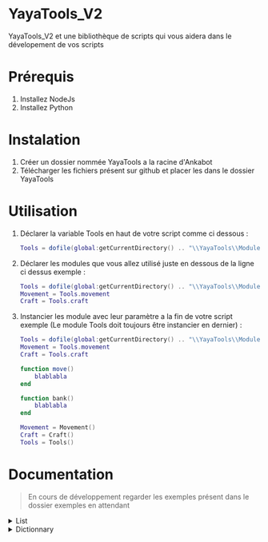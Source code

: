 # YayaTools_V2

YayaTools_V2 et une bibliothèque de scripts qui vous aidera dans le dévelopement de vos scripts

# Prérequis
  1. Installez NodeJs
  2. Installez Python
 
# Instalation
  1. Créer un dossier nommée YayaTools a la racine d'Ankabot
  2. Télécharger les fichiers présent sur github et placer les dans le dossier YayaTools

# Utilisation
  1. Déclarer la variable Tools en haut de votre script comme ci dessous : <br>
     ```lua
     Tools = dofile(global:getCurrentDirectory() .. "\\YayaTools\\Module\\Tools.lua")
     ```
   
  2. Déclarer les modules que vous allez utilisé juste en dessous de la ligne ci dessus exemple : <br>
     ```lua
     Tools = dofile(global:getCurrentDirectory() .. "\\YayaTools\\Module\\Tools.lua")
     Movement = Tools.movement
     Craft = Tools.craft
     ```
     
  3. Instancier les module avec leur paramètre a la fin de votre script exemple (Le module Tools doit toujours être instancier en dernier) : <br>
     
     ```lua
     Tools = dofile(global:getCurrentDirectory() .. "\\YayaTools\\Module\\Tools.lua")
     Movement = Tools.movement
     Craft = Tools.craft
     
     function move()
         blablabla
     end
     
     function bank()
         blablabla
     end
     
     Movement = Movement()
     Craft = Craft()
     Tools = Tools()
     ```
    
# Documentation

> En cours de développement regarder les exemples présent dans le dossier exemples en attendant

<details><summary>List</summary>
<p>

- Instanciation
```lua
local maList = Tools.list()
```
Vous pouvez passez une table ou une autre List en paramètre pour obtenir une copie de celle ci exemple :
```lua
local table = {}
local list1 = Tools.list()
local copyList1 = Tools.list(list1)
local copyTable = Tools.list(table)
```
- Méthodes
  ---
  ### List:CreateWith(paramsA)
    > Créer une copie d'une list ou d'une table
    - Params :
      1. List/Table
  - Exemple :  
  ```lua
  local uneTable = {}
  local uneList = Tools.list()
  local copieListDeUneTable = Tools.list:CreateWith(uneTable)
  local copieListDeUneList = Tools.list:CreateWith(uneList)
  ```
  ---
    ### List:MakeCopy()
    > Créer une copie de la list 
    - Params :
  - Exemple :  
  ```lua
  local maList = Tools.list()
  local copieDeMaList = maList:MakeCopy()
  ```
  ---
  ### List:Add(paramsA)
    > Ajoute un élément dans la list
    - Params :
      1. N'importe
  - Exemple :
  ```lua
  local maList = Tools.list()
  maList:Add("Ankabot")
  ```
  ---
  ### List:Set(paramsA, paramsB)
    > Modifie un élément dans la list
    - Params :
      1. L'index de l'élément a modifié
      2. La valeur a lui donné
  - Exemple :
  ```lua
  local maList = Tools.list()
  maList:Add("Ankabot")
  maList:Add("Test")
  maList:Set(2, "TestModifié")
  Tools:Print(maList:Get(2)) -- ---> TestModifié
  ```
  ---
    ### List:Insert(paramsA, paramsB)
    > Insert un élément dans la list a un index donné
    - Params :
      1. L'index ou l'on veut inserée l'élément
      2. La valeur de l'élément
  - Exemple :
  ```lua
  local maList = Tools.list()
  maList:Add("Ankabot")
  maList:Add("Test3")
  maList:Insert(2, "Test2")
  Tools:Print(maList:Get(1)) -- ---> Ankabot
  Tools:Print(maList:Get(2)) -- ---> Test2
  Tools:Print(maList:Get(3)) -- ---> Test3
  ```
  ---
    ### List:Get(paramsA)
    > Retourne l'élément a l'index donné
    - Params :
      1. L'index de l'élément a retourné
  - Exemple :
  ```lua
  local maList = Tools.list()
  maList:Add("Ankabot")
  local maVar = maList:Get(1)
  Tools:Print(maVar) -- ---> Ankabot
  ```
  ---
    ### List:Clear()
    > Vide la list
    - Params :
  - Exemple :
  ```lua
  local maList = Tools.list()
  maList:Add("Ankabot")
  maList:Add("Dofus")
  maList:Add("Kamas")
  Tools:Dump(maList) -- ---> Ankabot --> Dofus -> Kamas
  maList:Clear()
  Tools:Dump(maList) -- ---> Nil
  ```
  ---
    ### List:Concatenate(paramsA)
    > Copie tout les éléments d'une autre list dans la list
    - Params :
      1. La list a copiée
  - Exemple :
  ```lua
  local maList = Tools.list()
  local maListACopie = Tools.list()
  maList:Add("Ankabot")
  maListACopie:Add("Dofus")
  maListACopie:Add("Kamas")
  Tools:Dump(maList) -- ---> Ankabot
  maList:Concatenate(maListACopie)
  Tools:Dump(maList) -- ---> Ankabot --> Dofus -> Kamas
  ```
  ---
    ### List:RemoveAt(paramsA)
    > Supprime un élément a l'index donné
    - Params :
      1. L'index de l'élément a supprimer
  - Exemple :
  ```lua
  local maList = Tools.list()
  maList:Add("Ankabot")
  maList:Add("Dofus")
  maList:Add("Kamas")
  Tools:Dump(maList) -- ---> Ankabot --> Dofus -> Kamas
  maList:RemoveAt(2)
  Tools:Dump(maList) -- ---> Ankabot --> Kamas
  ```
  ---
    ### List:Remove(paramsA)
    > Supprime un élément donné
    - Params :
      1. La valeur de l'élément a supprimer
  - Exemple :
  ```lua
  local maList = Tools.list()
  maList:Add("Ankabot")
  maList:Add("Dofus")
  maList:Add("Kamas")
  Tools:Dump(maList) -- ---> Ankabot --> Dofus -> Kamas
  maList:Remove("Dofus")
  Tools:Dump(maList) -- ---> Ankabot --> Kamas
  ```
  ---
    ### List:IndexOf(paramsA)
    > Retourne l'index d'un élément dans la list ou -1 si non trouvé
    - Params :
      1. La valeur de l'élément a rechercher, ou une fonction anonyme avec un paramètre qui sera la valeur des élément de la list a chaque itération
  - Exemple :
  ```lua
  local maList = Tools.list()
  maList:Add("Ankabot")
  maList:Add("Dofus")
  maList:Add("Kamas")
  Tools:Print(maList:IndexOf("Dofus")) -- ---> 2
  
  local maList2 = Tools.list()
  maList2:Add({test = 1})
  maList2:Add({test = "Ankabot"})
  maList2:Add({test = 3})
  local i = maList:IndexOf(function(v)
    if v.test == "Ankabot" then return true end
  end)
  Tools:Print(i) -- ---> 2 
  ```
  ---
    ### List:Contains(paramsA)
    > Retourne si la list contient un élément donné
    - Params :
      1. La valeur de l'élément a rechercher, ou une fonction anonyme avec un paramètre qui sera la valeur des élément de la list a chaque itération
  - Exemple :
  ```lua
  local maList = Tools.list()
  maList:Add("Ankabot")
  maList:Add("Dofus")
  maList:Add("Kamas")
  Tools:Print(maList:Contains("Dofus")) -- ---> True
  Tools:Print(maList:Contains("Blabla")) -- ---> False
  
  local maList2 = Tools.list()
  maList2:Add({test = 1})
  maList2:Add({test = "Ankabot"})
  maList2:Add({test = 3})
  local bool = maList:Contains(function(v)
    if v.test == "Ankabot" then return true end
  end)
  local bool2 = maList:Contains(function(v)
    if v.test == "Blabla" then return true end
  end)
  Tools:Print(bool) -- ---> True
  Tools:Print(bool2) -- ---> False
  ```
  ---
    ### List:Size()
    > Retourne la taille de la list
    - Params :
  - Exemple :
  ```lua
  local maList = Tools.list()
  maList:Add("Ankabot")
  maList:Add("Dofus")
  Tools:Print(maList:Size()) -- ---> 2
  ```
  ---
    ### List:IsEmpty()
    > Retourne si la list et vide
    - Params :
  - Exemple :
  ```lua
  local maList = Tools.list()
  maList:Add("Ankabot")
  maList:Add("Dofus")
  Tools:Print(maList:IsEmpty()) -- ---> False
  maList:Clear()
  Tools:Print(maList:IsEmpty()) -- ---> True
  ```
  ---
    ### List:Enumerate()
    > Enumére la list
    - Params :
  - Exemple :
  ```lua
  local maList = Tools.list()
  maList:Add("Ankabot")
  maList:Add("Dofus")
  for i, v in ipairs(maList:Enumerate()) do
    Tools:Print(i .. " " .. v) -- ---> 1 Ankabot --> 2 Dofus
  end
  ```
  ---
    ### List:Equal(paramsA)
    > Retourne si la list et égale a une autre list
    - Params :
      1. La list a comparée
  - Exemple :
  ```lua
  local maList = Tools.list()
  local maList2 = Tools.list()
  maList:Add("Ankabot")
  maList:Add("Dofus")
  local copieMaList = maList:MakeCopy()
  Tools:Print(maList:Equal(maList2)) -- ---> False
  Tools:Print(maList:Equal(copieMaList)) -- ---> True
  ```
  ---
    ### List:Shuffle()
    > Mélange les éléments dans la list
    - Params :
  - Exemple :
  ```lua
  local maList = Tools.list()
  maList:Add("Ankabot")
  maList:Add("Dofus")
  maList:Add("Kamas")
  Tools:Dump(maList) -- ---> Ankabot --> Dofus -> Kamas
  maList:Shuffle()
  Tools:Dump(maList) -- ---> ?Kamas --> ?Dofus -> ?Ankabot
  ```
  ---
    ### List:Foreach(paramsA)
    > Parcours les élément de la list en appelant la fonction de callback
    - Params :
      1. Une fonction anonyme qui prend deux paramètre, le premier et la valeur des élément de la list a chaque itération l'autre et l'index
  - Exemple :
  ```lua
  local maList = Tools.list()
  maList:Add("Ankabot")
  maList:Add("Dofus")
  maList:Add("Kamas")
  maList:Foreach(function(v, i)
    Tools:Print(v .. " " .. i) -- ---> Ankabot 1 --> Dofus 2 -> Kamas 3
  end))
  ```
  ---
</p>
</details>

<details><summary>Dictionnary</summary>
<p>
  
</p>
</details>
